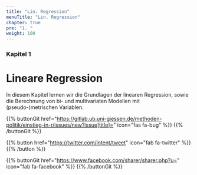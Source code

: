 ```yaml
---
title: "Lin. Regression"
menuTitle: "Lin. Regression"
chapter: true
pre: "1. "
weight: 100
---
```


### Kapitel 1 

# Lineare Regression

In diesem Kapitel lernen wir die Grundlagen der linearen Regression, sowie die Berechnung von bi- und multivariaten Modellen mit (pseudo-)metrischen Variablen.

{{% buttonGit href="https://gitlab.ub.uni-giessen.de/methoden-politik/einstieg-in-r/issues/new?issue[title]=" icon="fas fa-bug" %}} {{% /buttonGit %}} 

{{% button href="https://twitter.com/intent/tweet" icon="fab fa-twitter" %}} {{% /button %}}

{{% buttonGit href="https://www.facebook.com/sharer/sharer.php?u=" icon="fab fa-facebook" %}} {{% /buttonGit %}}